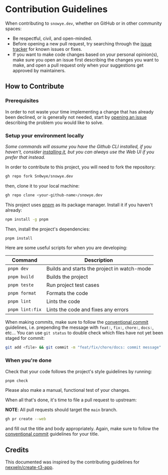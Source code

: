 # Contribution Guidelines

When contributing to `snowye.dev`, whether on GitHub or in other community spaces:

- Be respectful, civil, and open-minded.
- Before opening a new pull request, try searching through the [issue tracker](https://github.com/Sn0wye/snowye.dev/issues) for known issues or fixes.
- If you want to make code changes based on your personal opinion(s), make sure you open an issue first describing the changes you want to make, and open a pull request only when your suggestions get approved by maintainers.

## How to Contribute

### Prerequisites

In order to not waste your time implementing a change that has already been declined, or is generally not needed, start by [opening an issue](https://github.com/Sn0wye/snowye.dev/issues/new/choose) describing the problem you would like to solve.

### Setup your environment locally

_Some commands will assume you have the Github CLI installed, if you haven't, consider [installing it](https://github.com/cli/cli#installation), but you can always use the Web UI if you prefer that instead._

In order to contribute to this project, you will need to fork the repository:

```bash
gh repo fork Sn0wye/snowye.dev
```

then, clone it to your local machine:

```bash
gh repo clone <your-github-name>/snowye.dev
```

This project uses [pnpm](https://pnpm.io) as its package manager. Install it if you haven't already:

```bash
npm install -g pnpm
```

Then, install the project's dependencies:

```bash
pnpm install
```

Here are some useful scripts for when you are developing:

| Command         | Description                                 |
| --------------- | ------------------------------------------- |
| `pnpm dev`      | Builds and starts the project in watch-mode |
| `pnpm build`    | Builds the project                          |
| `pnpm teste`    | Run project test cases                      |
| `pnpm format`   | Formats the code                            |
| `pnpm lint`     | Lints the code                              |
| `pnpm lint:fix` | Lints the code and fixes any errors         |

When making commits, make sure to follow the [conventional commit](https://www.conventionalcommits.org/en/v1.0.0/) guidelines, i.e. prepending the message with `feat:`, `fix:`, `chore:`, `docs:`, etc... You can use `git status` to double check which files have not yet been staged for commit:

```bash
git add <file> && git commit -m "feat/fix/chore/docs: commit message"
```

### When you're done

Check that your code follows the project's style guidelines by running:

```bash
pnpm check
```

Please also make a manual, functional test of your changes.

When all that's done, it's time to file a pull request to upstream:

**NOTE**: All pull requests should target the `main` branch.

```bash
gh pr create --web
```

and fill out the title and body appropriately. Again, make sure to follow the [conventional commit](https://www.conventionalcommits.org/en/v1.0.0/) guidelines for your title.

## Credits

This documented was inspired by the contributing guidelines for [nexxeln/create-t3-app](https://github.com/t3-oss/create-t3-app/blob/next/CONTRIBUTING.md).
